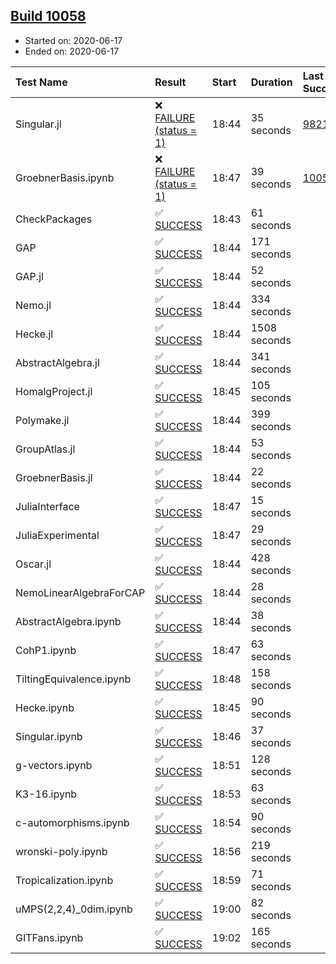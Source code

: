 ## [Build 10058](https://oscarci.mathematik.uni-kl.de/job/oscar/10058/)

* Started on: 2020-06-17
* Ended on: 2020-06-17

| Test Name    | Result | Start | Duration | Last Success | First Failure |
|:-------------|:-------|:------|:---------|:-------------|:--------------|
| Singular.jl | ❌ [FAILURE (status = 1)](https://oscarci.mathematik.uni-kl.de/job/oscar/10058/artifact/logs/build-10058/Singular.jl.log) | 18:44 | 35 seconds | [9821](https://oscarci.mathematik.uni-kl.de/job/oscar/9821/) | [9822](https://oscarci.mathematik.uni-kl.de/job/oscar/9822/) |
| GroebnerBasis.ipynb | ❌ [FAILURE (status = 1)](https://oscarci.mathematik.uni-kl.de/job/oscar/10058/artifact/logs/build-10058/GroebnerBasis.ipynb.log) | 18:47 | 39 seconds | [10057](https://oscarci.mathematik.uni-kl.de/job/oscar/10057/) | [10058](https://oscarci.mathematik.uni-kl.de/job/oscar/10058/) |
| CheckPackages | ✅ [SUCCESS](https://oscarci.mathematik.uni-kl.de/job/oscar/10058/artifact/logs/build-10058/CheckPackages.log) | 18:43 | 61 seconds |  |  |
| GAP | ✅ [SUCCESS](https://oscarci.mathematik.uni-kl.de/job/oscar/10058/artifact/logs/build-10058/GAP.log) | 18:44 | 171 seconds |  |  |
| GAP.jl | ✅ [SUCCESS](https://oscarci.mathematik.uni-kl.de/job/oscar/10058/artifact/logs/build-10058/GAP.jl.log) | 18:44 | 52 seconds |  |  |
| Nemo.jl | ✅ [SUCCESS](https://oscarci.mathematik.uni-kl.de/job/oscar/10058/artifact/logs/build-10058/Nemo.jl.log) | 18:44 | 334 seconds |  |  |
| Hecke.jl | ✅ [SUCCESS](https://oscarci.mathematik.uni-kl.de/job/oscar/10058/artifact/logs/build-10058/Hecke.jl.log) | 18:44 | 1508 seconds |  |  |
| AbstractAlgebra.jl | ✅ [SUCCESS](https://oscarci.mathematik.uni-kl.de/job/oscar/10058/artifact/logs/build-10058/AbstractAlgebra.jl.log) | 18:44 | 341 seconds |  |  |
| HomalgProject.jl | ✅ [SUCCESS](https://oscarci.mathematik.uni-kl.de/job/oscar/10058/artifact/logs/build-10058/HomalgProject.jl.log) | 18:45 | 105 seconds |  |  |
| Polymake.jl | ✅ [SUCCESS](https://oscarci.mathematik.uni-kl.de/job/oscar/10058/artifact/logs/build-10058/Polymake.jl.log) | 18:44 | 399 seconds |  |  |
| GroupAtlas.jl | ✅ [SUCCESS](https://oscarci.mathematik.uni-kl.de/job/oscar/10058/artifact/logs/build-10058/GroupAtlas.jl.log) | 18:44 | 53 seconds |  |  |
| GroebnerBasis.jl | ✅ [SUCCESS](https://oscarci.mathematik.uni-kl.de/job/oscar/10058/artifact/logs/build-10058/GroebnerBasis.jl.log) | 18:44 | 22 seconds |  |  |
| JuliaInterface | ✅ [SUCCESS](https://oscarci.mathematik.uni-kl.de/job/oscar/10058/artifact/logs/build-10058/JuliaInterface.log) | 18:47 | 15 seconds |  |  |
| JuliaExperimental | ✅ [SUCCESS](https://oscarci.mathematik.uni-kl.de/job/oscar/10058/artifact/logs/build-10058/JuliaExperimental.log) | 18:47 | 29 seconds |  |  |
| Oscar.jl | ✅ [SUCCESS](https://oscarci.mathematik.uni-kl.de/job/oscar/10058/artifact/logs/build-10058/Oscar.jl.log) | 18:44 | 428 seconds |  |  |
| NemoLinearAlgebraForCAP | ✅ [SUCCESS](https://oscarci.mathematik.uni-kl.de/job/oscar/10058/artifact/logs/build-10058/NemoLinearAlgebraForCAP.log) | 18:44 | 28 seconds |  |  |
| AbstractAlgebra.ipynb | ✅ [SUCCESS](https://oscarci.mathematik.uni-kl.de/job/oscar/10058/artifact/logs/build-10058/AbstractAlgebra.ipynb.log) | 18:44 | 38 seconds |  |  |
| CohP1.ipynb | ✅ [SUCCESS](https://oscarci.mathematik.uni-kl.de/job/oscar/10058/artifact/logs/build-10058/CohP1.ipynb.log) | 18:47 | 63 seconds |  |  |
| TiltingEquivalence.ipynb | ✅ [SUCCESS](https://oscarci.mathematik.uni-kl.de/job/oscar/10058/artifact/logs/build-10058/TiltingEquivalence.ipynb.log) | 18:48 | 158 seconds |  |  |
| Hecke.ipynb | ✅ [SUCCESS](https://oscarci.mathematik.uni-kl.de/job/oscar/10058/artifact/logs/build-10058/Hecke.ipynb.log) | 18:45 | 90 seconds |  |  |
| Singular.ipynb | ✅ [SUCCESS](https://oscarci.mathematik.uni-kl.de/job/oscar/10058/artifact/logs/build-10058/Singular.ipynb.log) | 18:46 | 37 seconds |  |  |
| g-vectors.ipynb | ✅ [SUCCESS](https://oscarci.mathematik.uni-kl.de/job/oscar/10058/artifact/logs/build-10058/g-vectors.ipynb.log) | 18:51 | 128 seconds |  |  |
| K3-16.ipynb | ✅ [SUCCESS](https://oscarci.mathematik.uni-kl.de/job/oscar/10058/artifact/logs/build-10058/K3-16.ipynb.log) | 18:53 | 63 seconds |  |  |
| c-automorphisms.ipynb | ✅ [SUCCESS](https://oscarci.mathematik.uni-kl.de/job/oscar/10058/artifact/logs/build-10058/c-automorphisms.ipynb.log) | 18:54 | 90 seconds |  |  |
| wronski-poly.ipynb | ✅ [SUCCESS](https://oscarci.mathematik.uni-kl.de/job/oscar/10058/artifact/logs/build-10058/wronski-poly.ipynb.log) | 18:56 | 219 seconds |  |  |
| Tropicalization.ipynb | ✅ [SUCCESS](https://oscarci.mathematik.uni-kl.de/job/oscar/10058/artifact/logs/build-10058/Tropicalization.ipynb.log) | 18:59 | 71 seconds |  |  |
| uMPS(2,2,4)_0dim.ipynb | ✅ [SUCCESS](https://oscarci.mathematik.uni-kl.de/job/oscar/10058/artifact/logs/build-10058/uMPS-2-2-4-_0dim.ipynb.log) | 19:00 | 82 seconds |  |  |
| GITFans.ipynb | ✅ [SUCCESS](https://oscarci.mathematik.uni-kl.de/job/oscar/10058/artifact/logs/build-10058/GITFans.ipynb.log) | 19:02 | 165 seconds |  |  |
